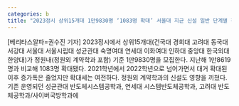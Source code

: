 ```yaml
---
categories: b
title: "2023정시 상위15개대 1만9830명 ‘1083명 확대’ 서울대 지균 신설 일반 단계별 전형 실시"
---
```

[베리타스알파=권수진 기자] 2023정시에서 상위15개대(건국대 경희대 고려대 동국대 서강대 서울대 서울시립대 성균관대 숙명여대 연세대 이화여대 인하대 중앙대 한국외대 한양대)가 정원내(정원외 계약학과 포함) 기준 1만9830명을 모집한다. 지난해 1만8619명과 비교해 1083명 확대됐다. 2021학년에서 2022학년으로 넘어가면서 대거 확대된 이후 증가폭은 줄었지만 확대세는 여전하다. 정원외 계약학과의 신설도 영향을 끼쳤다. 기존 운영되던 성균관대 반도체시스템공학과, 연세대 시스템반도체공학과, 고려대 반도체공학과/사이버국방학과에
